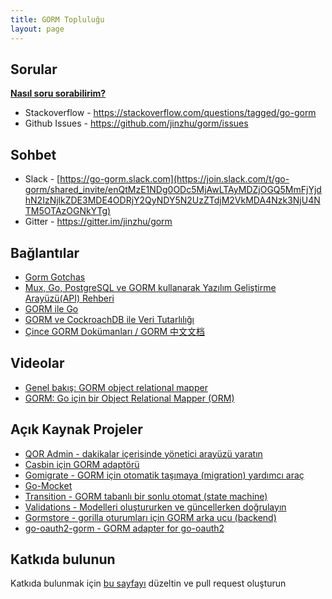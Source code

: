 ```yaml
---
title: GORM Topluluğu
layout: page
---
```


## Sorular

**[Nasıl soru sorabilirim?](https://stackoverflow.com/help/how-to-ask)**

* Stackoverflow - <https://stackoverflow.com/questions/tagged/go-gorm>
* Github Issues - <https://github.com/jinzhu/gorm/issues>

## Sohbet

* Slack - [https://go-gorm.slack.com](https://join.slack.com/t/go-gorm/shared_invite/enQtMzE1NDg0ODc5MjAwLTAyMDZjOGQ5MmFjYjdhN2IzNjlkZDE3MDE4ODRjY2QyNDY5N2UzZTdjM2VkMDA4Nzk3NjU4NTM5OTAzOGNkYTg)
* Gitter - <https://gitter.im/jinzhu/gorm>

## Bağlantılar

* [Gorm Gotchas](https://blog.depado.eu/post/gorm-gotchas)
* [Mux, Go, PostgreSQL ve GORM kullanarak Yazılım Geliştirme Arayüzü(API) Rehberi](https://dev.to/aspittel/how-i-built-an-api-with-mux-go-postgresql-and-gorm-5ah8)
* [GORM ile Go](http://mindbowser.com/golang-go-with-gorm-2/)
* [GORM ve CockroachDB ile Veri Tutarlılığı](http://callistaenterprise.se/blogg/teknik/2018/02/14/go-blog-series-part13/)
* [Çince GORM Dokümanları / GORM 中文文档](https://jasperxu.github.io/gorm-zh/)

## Videolar

* [Genel bakış: GORM object relational mapper](https://www.youtube.com/watch?v=nVD9acHituc)
* [GORM: Go için bir Object Relational Mapper (ORM)](https://www.pluralsight.com/courses/gorm-go-object-relational-mapper)

## Açık Kaynak Projeler

* [QOR Admin - dakikalar içerisinde yönetici arayüzü yaratın](http://getqor.com)
* [Casbin için GORM adaptörü](https://github.com/casbin/gorm-adapter)
* [Gomigrate - GORM için otomatik taşımaya (migration) yardımcı araç](https://github.com/go-gormigrate/gormigrate)
* [Go-Mocket](https://github.com/Selvatico/go-mocket)
* [Transition - GORM tabanlı bir sonlu otomat (state machine)](https://github.com/qor/transition)
* [Validations - Modelleri oluştururken ve güncellerken doğrulayın](https://github.com/qor/validations)
* [Gormstore - gorilla oturumları için GORM arka ucu (backend)](https://github.com/wader/gormstore)
* [go-oauth2-gorm - GORM adapter for go-oauth2](https://github.com/techknowlogick/go-oauth2-gorm)

## Katkıda bulunun

Katkıda bulunmak için [bu sayfayı](https://github.com/jinzhu/gorm.io/edit/master/pages/community.md) düzeltin ve pull request oluşturun